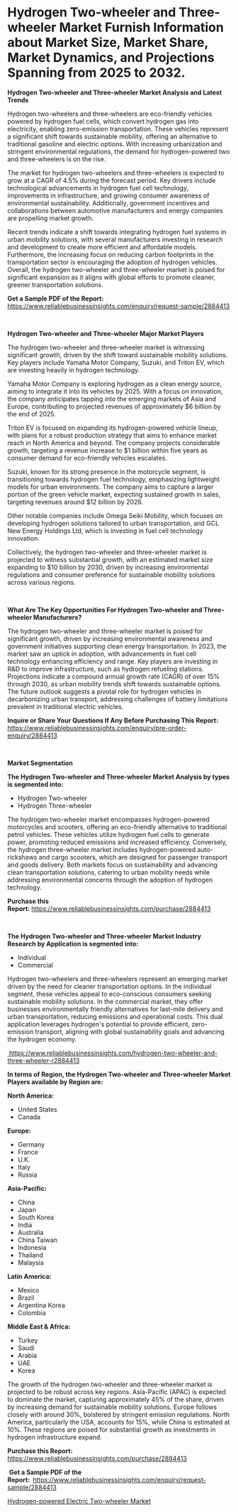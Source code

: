 <p><h1>Hydrogen Two-wheeler and Three-wheeler Market Furnish Information about Market Size, Market Share, Market Dynamics, and Projections Spanning from 2025 to 2032.</h1></p><p><strong>Hydrogen Two-wheeler and Three-wheeler Market Analysis and Latest Trends</strong></p>
<p><p>Hydrogen two-wheelers and three-wheelers are eco-friendly vehicles powered by hydrogen fuel cells, which convert hydrogen gas into electricity, enabling zero-emission transportation. These vehicles represent a significant shift towards sustainable mobility, offering an alternative to traditional gasoline and electric options. With increasing urbanization and stringent environmental regulations, the demand for hydrogen-powered two and three-wheelers is on the rise.</p><p>The market for hydrogen two-wheelers and three-wheelers is expected to grow at a CAGR of 4.5% during the forecast period. Key drivers include technological advancements in hydrogen fuel cell technology, improvements in infrastructure, and growing consumer awareness of environmental sustainability. Additionally, government incentives and collaborations between automotive manufacturers and energy companies are propelling market growth.</p><p>Recent trends indicate a shift towards integrating hydrogen fuel systems in urban mobility solutions, with several manufacturers investing in research and development to create more efficient and affordable models. Furthermore, the increasing focus on reducing carbon footprints in the transportation sector is encouraging the adoption of hydrogen vehicles. Overall, the hydrogen two-wheeler and three-wheeler market is poised for significant expansion as it aligns with global efforts to promote cleaner, greener transportation solutions.</p></p>
<p><strong>Get a Sample PDF of the Report:&nbsp;</strong> <a href="https://www.reliablebusinessinsights.com/enquiry/request-sample/2884413?utm_campaign=2239&utm_medium=2&utm_source=Github&utm_content=ia&utm_term=13032025&utm_id=hydrogen-two-wheeler-and-three-wheeler">https://www.reliablebusinessinsights.com/enquiry/request-sample/2884413</a></p>
<p>&nbsp;</p>
<p><strong>Hydrogen Two-wheeler and Three-wheeler Major Market Players</strong></p>
<p><p>The hydrogen two-wheeler and three-wheeler market is witnessing significant growth, driven by the shift toward sustainable mobility solutions. Key players include Yamaha Motor Company, Suzuki, and Triton EV, which are investing heavily in hydrogen technology. </p><p>Yamaha Motor Company is exploring hydrogen as a clean energy source, aiming to integrate it into its vehicles by 2025. With a focus on innovation, the company anticipates tapping into the emerging markets of Asia and Europe, contributing to projected revenues of approximately $6 billion by the end of 2025.</p><p>Triton EV is focused on expanding its hydrogen-powered vehicle lineup, with plans for a robust production strategy that aims to enhance market reach in North America and beyond. The company projects considerable growth, targeting a revenue increase to $1 billion within five years as consumer demand for eco-friendly vehicles escalates.</p><p>Suzuki, known for its strong presence in the motorcycle segment, is transitioning towards hydrogen fuel technology, emphasizing lightweight models for urban environments. The company aims to capture a larger portion of the green vehicle market, expecting sustained growth in sales, targeting revenues around $12 billion by 2026.</p><p>Other notable companies include Omega Seiki Mobility, which focuses on developing hydrogen solutions tailored to urban transportation, and GCL New Energy Holdings Ltd, which is investing in fuel cell technology innovation. </p><p>Collectively, the hydrogen two-wheeler and three-wheeler market is projected to witness substantial growth, with an estimated market size expanding to $10 billion by 2030, driven by increasing environmental regulations and consumer preference for sustainable mobility solutions across various regions.</p></p>
<p>&nbsp;</p>
<p><strong>What Are The Key Opportunities For Hydrogen Two-wheeler and Three-wheeler Manufacturers?</strong></p>
<p><p>The hydrogen two-wheeler and three-wheeler market is poised for significant growth, driven by increasing environmental awareness and government initiatives supporting clean energy transportation. In 2023, the market saw an uptick in adoption, with advancements in fuel cell technology enhancing efficiency and range. Key players are investing in R&D to improve infrastructure, such as hydrogen refueling stations. Projections indicate a compound annual growth rate (CAGR) of over 15% through 2030, as urban mobility trends shift towards sustainable options. The future outlook suggests a pivotal role for hydrogen vehicles in decarbonizing urban transport, addressing challenges of battery limitations prevalent in traditional electric vehicles.</p></p>
<p><strong>Inquire or Share Your Questions If Any Before Purchasing This Report:</strong> <a href="https://www.reliablebusinessinsights.com/enquiry/pre-order-enquiry/2884413?utm_campaign=2239&utm_medium=2&utm_source=Github&utm_content=ia&utm_term=13032025&utm_id=hydrogen-two-wheeler-and-three-wheeler">https://www.reliablebusinessinsights.com/enquiry/pre-order-enquiry/2884413</a></p>
<p>&nbsp;</p>
<p><strong>Market Segmentation</strong></p>
<p><strong>The Hydrogen Two-wheeler and Three-wheeler Market Analysis by types is segmented into:</strong></p>
<p><ul><li>Hydrogen Two-wheeler</li><li>Hydrogen Three-wheeler</li></ul></p>
<p><p>The hydrogen two-wheeler market encompasses hydrogen-powered motorcycles and scooters, offering an eco-friendly alternative to traditional petrol vehicles. These vehicles utilize hydrogen fuel cells to generate power, promoting reduced emissions and increased efficiency. Conversely, the hydrogen three-wheeler market includes hydrogen-powered auto-rickshaws and cargo scooters, which are designed for passenger transport and goods delivery. Both markets focus on sustainability and advancing clean transportation solutions, catering to urban mobility needs while addressing environmental concerns through the adoption of hydrogen technology.</p></p>
<p><strong>Purchase this Report:&nbsp;</strong><a href="https://www.reliablebusinessinsights.com/purchase/2884413?utm_campaign=2239&utm_medium=2&utm_source=Github&utm_content=ia&utm_term=13032025&utm_id=hydrogen-two-wheeler-and-three-wheeler">https://www.reliablebusinessinsights.com/purchase/2884413</a></p>
<p>&nbsp;</p>
<p><strong>The Hydrogen Two-wheeler and Three-wheeler Market Industry Research by Application is segmented into:</strong></p>
<p><ul><li>Individual</li><li>Commercial</li></ul></p>
<p><p>Hydrogen two-wheelers and three-wheelers represent an emerging market driven by the need for cleaner transportation options. In the individual segment, these vehicles appeal to eco-conscious consumers seeking sustainable mobility solutions. In the commercial market, they offer businesses environmentally friendly alternatives for last-mile delivery and urban transportation, reducing emissions and operational costs. This dual application leverages hydrogen's potential to provide efficient, zero-emission transport, aligning with global sustainability goals and advancing the hydrogen economy.</p></p>
<p><a href="https://www.reliablebusinessinsights.com/hydrogen-two-wheeler-and-three-wheeler-r2884413?utm_campaign=2239&utm_medium=2&utm_source=Github&utm_content=ia&utm_term=13032025&utm_id=hydrogen-two-wheeler-and-three-wheeler">&nbsp;https://www.reliablebusinessinsights.com/hydrogen-two-wheeler-and-three-wheeler-r2884413</a></p>
<p><strong>In terms of Region, the Hydrogen Two-wheeler and Three-wheeler Market Players available by Region are:</strong></p>
<p>
    <p> <strong> North America: </strong>
        <ul>
            <li>United States</li>
            <li>Canada</li>
        </ul>
        </p> 
    <p> <strong> Europe: </strong>
        <ul>
            <li>Germany</li>
            <li>France</li>
            <li>U.K.</li>
            <li>Italy</li>
            <li>Russia</li>
        </ul>
        </p> 
    <p> <strong> Asia-Pacific: </strong>
        <ul>
            <li>China</li>
            <li>Japan</li>
            <li>South Korea</li>
            <li>India</li>
            <li>Australia</li>
            <li>China Taiwan</li>
            <li>Indonesia</li>
            <li>Thailand</li>
            <li>Malaysia</li>
        </ul>
        </p> 
    <p> <strong> Latin America: </strong>
        <ul>
            <li>Mexico</li>
            <li>Brazil</li>
            <li>Argentina Korea</li>
            <li>Colombia</li>
        </ul>
        </p> 
    <p> <strong> Middle East & Africa: </strong>
        <ul>
            <li>Turkey</li>
            <li>Saudi</li>
            <li>Arabia</li>
            <li>UAE</li>
            <li>Korea</li>
        </ul>
    </p>
    </p>
<p><p>The growth of the hydrogen two-wheeler and three-wheeler market is projected to be robust across key regions. Asia-Pacific (APAC) is expected to dominate the market, capturing approximately 45% of the share, driven by increasing demand for sustainable mobility solutions. Europe follows closely with around 30%, bolstered by stringent emission regulations. North America, particularly the USA, accounts for 15%, while China is estimated at 10%. These regions are poised for substantial growth as investments in hydrogen infrastructure expand.</p></p>
<p><strong>Purchase this Report: </strong><a href="https://www.reliablebusinessinsights.com/purchase/2884413?utm_campaign=2239&utm_medium=2&utm_source=Github&utm_content=ia&utm_term=13032025&utm_id=hydrogen-two-wheeler-and-three-wheeler">https://www.reliablebusinessinsights.com/purchase/2884413</a></p>
<p>&nbsp;<strong>Get a Sample PDF of the Report:&nbsp;&nbsp;</strong><a href="https://www.reliablebusinessinsights.com/enquiry/request-sample/2884413?utm_campaign=2239&utm_medium=2&utm_source=Github&utm_content=ia&utm_term=13032025&utm_id=hydrogen-two-wheeler-and-three-wheeler">https://www.reliablebusinessinsights.com/enquiry/request-sample/2884413</a></p>
<p><strong></strong></p>
<p><p><a href="https://github.com/JubayerMia832/Market-Research-Report-List-2/blob/main/hydrogen-powered-electric-two-wheeler-market.md?utm_campaign=2239&utm_medium=2&utm_source=Github&utm_content=ia&utm_term=13032025&utm_id=hydrogen-two-wheeler-and-three-wheeler">Hydrogen-powered Electric Two-wheeler Market</a></p></p>